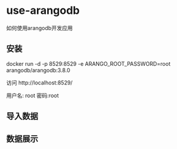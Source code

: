 # use-arangodb
如何使用arangodb开发应用
## 安装

docker run -d -p 8529:8529 -e ARANGO_ROOT_PASSWORD=root  arangodb/arangodb:3.8.0

访问 http://localhost:8529/

用户名: root
密码:root

## 导入数据


## 数据展示
